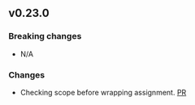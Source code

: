 ## v0.23.0

### Breaking changes

- N/A

### Changes

- Checking scope before wrapping assignment. [PR](https://github.com/meteor/reify/pull/1)


